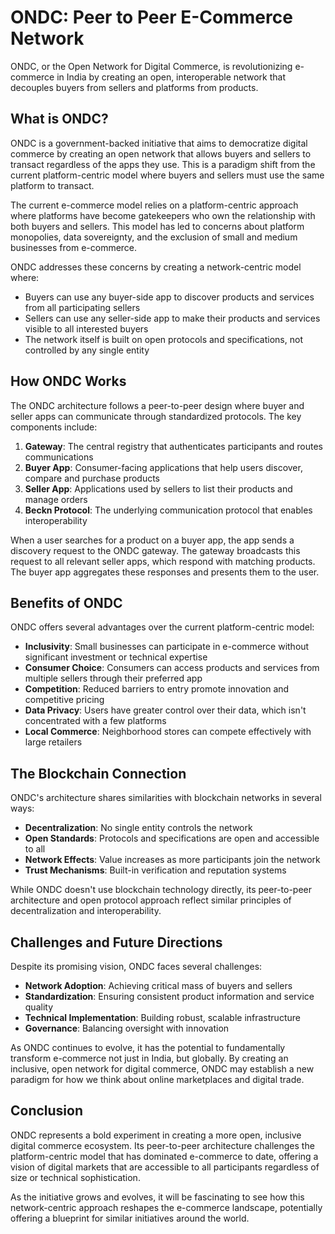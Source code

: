 
# ONDC: Peer to Peer E-Commerce Network

ONDC, or the Open Network for Digital Commerce, is revolutionizing e-commerce in India by creating an open, interoperable network that decouples buyers from sellers and platforms from products.

## What is ONDC?

ONDC is a government-backed initiative that aims to democratize digital commerce by creating an open network that allows buyers and sellers to transact regardless of the apps they use. This is a paradigm shift from the current platform-centric model where buyers and sellers must use the same platform to transact.

The current e-commerce model relies on a platform-centric approach where platforms have become gatekeepers who own the relationship with both buyers and sellers. This model has led to concerns about platform monopolies, data sovereignty, and the exclusion of small and medium businesses from e-commerce.

ONDC addresses these concerns by creating a network-centric model where:

- Buyers can use any buyer-side app to discover products and services from all participating sellers
- Sellers can use any seller-side app to make their products and services visible to all interested buyers
- The network itself is built on open protocols and specifications, not controlled by any single entity

## How ONDC Works

The ONDC architecture follows a peer-to-peer design where buyer and seller apps can communicate through standardized protocols. The key components include:

1. **Gateway**: The central registry that authenticates participants and routes communications
2. **Buyer App**: Consumer-facing applications that help users discover, compare and purchase products
3. **Seller App**: Applications used by sellers to list their products and manage orders
4. **Beckn Protocol**: The underlying communication protocol that enables interoperability

When a user searches for a product on a buyer app, the app sends a discovery request to the ONDC gateway. The gateway broadcasts this request to all relevant seller apps, which respond with matching products. The buyer app aggregates these responses and presents them to the user.

## Benefits of ONDC

ONDC offers several advantages over the current platform-centric model:

- **Inclusivity**: Small businesses can participate in e-commerce without significant investment or technical expertise
- **Consumer Choice**: Consumers can access products and services from multiple sellers through their preferred app
- **Competition**: Reduced barriers to entry promote innovation and competitive pricing
- **Data Privacy**: Users have greater control over their data, which isn't concentrated with a few platforms
- **Local Commerce**: Neighborhood stores can compete effectively with large retailers

## The Blockchain Connection

ONDC's architecture shares similarities with blockchain networks in several ways:

- **Decentralization**: No single entity controls the network
- **Open Standards**: Protocols and specifications are open and accessible to all
- **Network Effects**: Value increases as more participants join the network
- **Trust Mechanisms**: Built-in verification and reputation systems

While ONDC doesn't use blockchain technology directly, its peer-to-peer architecture and open protocol approach reflect similar principles of decentralization and interoperability.

## Challenges and Future Directions

Despite its promising vision, ONDC faces several challenges:

- **Network Adoption**: Achieving critical mass of buyers and sellers
- **Standardization**: Ensuring consistent product information and service quality
- **Technical Implementation**: Building robust, scalable infrastructure
- **Governance**: Balancing oversight with innovation

As ONDC continues to evolve, it has the potential to fundamentally transform e-commerce not just in India, but globally. By creating an inclusive, open network for digital commerce, ONDC may establish a new paradigm for how we think about online marketplaces and digital trade.

## Conclusion

ONDC represents a bold experiment in creating a more open, inclusive digital commerce ecosystem. Its peer-to-peer architecture challenges the platform-centric model that has dominated e-commerce to date, offering a vision of digital markets that are accessible to all participants regardless of size or technical sophistication.

As the initiative grows and evolves, it will be fascinating to see how this network-centric approach reshapes the e-commerce landscape, potentially offering a blueprint for similar initiatives around the world.
